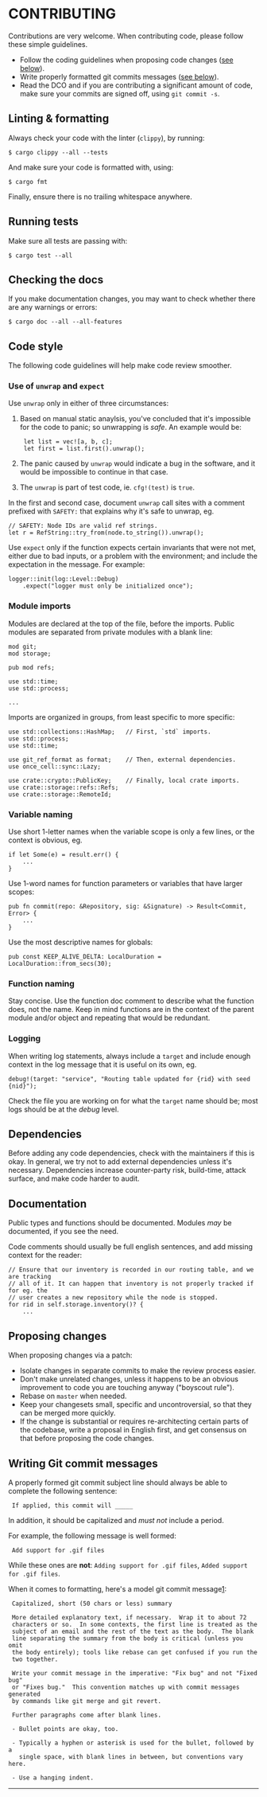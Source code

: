 # CONTRIBUTING

Contributions are very welcome. When contributing code, please follow these
simple guidelines.

* Follow the coding guidelines when proposing code changes ([see below](#code-style)).
* Write properly formatted git commits messages ([see below](#writing-git-commit-messages)).
* Read the DCO and if you are contributing a significant amount of code, make sure your commits are signed off, using `git commit -s`.

## Linting & formatting

Always check your code with the linter (`clippy`), by running:

    $ cargo clippy --all --tests

And make sure your code is formatted with, using:

    $ cargo fmt

Finally, ensure there is no trailing whitespace anywhere.

## Running tests

Make sure all tests are passing with:

    $ cargo test --all

## Checking the docs

If you make documentation changes, you may want to check whether there are any
warnings or errors:

    $ cargo doc --all --all-features

## Code style

The following code guidelines will help make code review smoother.

### Use of `unwrap` and `expect`

Use `unwrap` only in either of three circumstances:

1. Based on manual static anaylsis, you've concluded that it's impossible for
the code to panic; so unwrapping is *safe*. An example would be:

        let list = vec![a, b, c];
        let first = list.first().unwrap();

2. The panic caused by `unwrap` would indicate a bug in the software, and it
would be impossible to continue in that case.

3. The `unwrap` is part of test code, ie. `cfg!(test)` is `true`.

In the first and second case, document `unwrap` call sites with a comment prefixed
with `SAFETY:` that explains why it's safe to unwrap, eg.

    // SAFETY: Node IDs are valid ref strings.
    let r = RefString::try_from(node.to_string()).unwrap();

Use `expect` only if the function expects certain invariants that were not met,
either due to bad inputs, or a problem with the environment; and include the
expectation in the message. For example:

    logger::init(log::Level::Debug)
        .expect("logger must only be initialized once");

### Module imports

Modules are declared at the top of the file, before the imports. Public modules
are separated from private modules with a blank line:

    mod git;
    mod storage;

    pub mod refs;

    use std::time;
    use std::process;

    ...

Imports are organized in groups, from least specific to more specific:

    use std::collections::HashMap;   // First, `std` imports.
    use std::process;
    use std::time;

    use git_ref_format as format;    // Then, external dependencies.
    use once_cell::sync::Lazy;

    use crate::crypto::PublicKey;    // Finally, local crate imports.
    use crate::storage::refs::Refs;
    use crate::storage::RemoteId;

### Variable naming

Use short 1-letter names when the variable scope is only a few lines, or the context is
obvious, eg.

    if let Some(e) = result.err() {
        ...
    }

Use 1-word names for function parameters or variables that have larger scopes:

    pub fn commit(repo: &Repository, sig: &Signature) -> Result<Commit, Error> {
        ...
    }

Use the most descriptive names for globals:

    pub const KEEP_ALIVE_DELTA: LocalDuration = LocalDuration::from_secs(30);

### Function naming

Stay concise. Use the function doc comment to describe
what the function does, not the name. Keep in mind functions are in the
context of the parent module and/or object and repeating that would be
redundant.

### Logging

When writing log statements, always include a `target` and include enough
context in the log message that it is useful on its own, eg.

    debug!(target: "service", "Routing table updated for {rid} with seed {nid}");

Check the file you are working on for what the `target` name should be; most
logs should be at the *debug* level.

## Dependencies

Before adding any code dependencies, check with the maintainers if this is okay.
In general, we try not to add external dependencies unless it's necessary.
Dependencies increase counter-party risk, build-time, attack surface, and
make code harder to audit.

## Documentation

Public types and functions should be documented. Modules *may* be documented,
if you see the need.

Code comments should usually be full english sentences, and add missing context
for the reader:

    // Ensure that our inventory is recorded in our routing table, and we are tracking
    // all of it. It can happen that inventory is not properly tracked if for eg. the
    // user creates a new repository while the node is stopped.
    for rid in self.storage.inventory()? {
        ...

## Proposing changes

When proposing changes via a patch:

* Isolate changes in separate commits to make the review process easier.
* Don't make unrelated changes, unless it happens to be an obvious improvement to
  code you are touching anyway ("boyscout rule").
* Rebase on `master` when needed.
* Keep your changesets small, specific and uncontroversial, so that they can be
  merged more quickly.
* If the change is substantial or requires re-architecting certain parts of the
  codebase, write a proposal in English first, and get consensus on that before
  proposing the code changes.

## Writing Git commit messages

A properly formed git commit subject line should always be able to complete the
following sentence:

     If applied, this commit will _____

In addition, it should be capitalized and *must not* include a period.

For example, the following message is well formed:

     Add support for .gif files

While these ones are **not**: `Adding support for .gif files`,
`Added support for .gif files`.

When it comes to formatting, here's a model git commit message[1]:

     Capitalized, short (50 chars or less) summary

     More detailed explanatory text, if necessary.  Wrap it to about 72
     characters or so.  In some contexts, the first line is treated as the
     subject of an email and the rest of the text as the body.  The blank
     line separating the summary from the body is critical (unless you omit
     the body entirely); tools like rebase can get confused if you run the
     two together.

     Write your commit message in the imperative: "Fix bug" and not "Fixed bug"
     or "Fixes bug."  This convention matches up with commit messages generated
     by commands like git merge and git revert.

     Further paragraphs come after blank lines.

     - Bullet points are okay, too.

     - Typically a hyphen or asterisk is used for the bullet, followed by a
       single space, with blank lines in between, but conventions vary here.

     - Use a hanging indent.

---

[1]: http://tbaggery.com/2008/04/19/a-note-about-git-commit-messages.html
